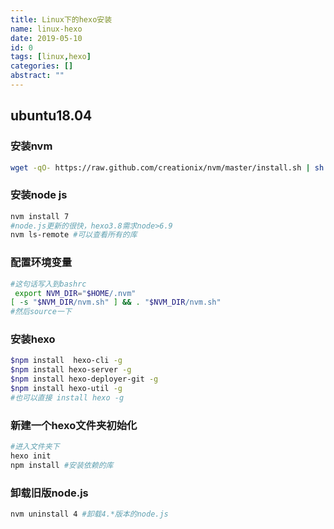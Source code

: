 ```yaml
---
title: Linux下的hexo安装
name: linux-hexo
date: 2019-05-10
id: 0
tags: [linux,hexo]
categories: []
abstract: ""
---
```



## ubuntu18.04

### 安装nvm

```bash
wget -qO- https://raw.github.com/creationix/nvm/master/install.sh | sh
```

<!--more-->

### 安装node js

```bash
nvm install 7
#node.js更新的很快，hexo3.8需求node>6.9
nvm ls-remote #可以查看所有的库
```

### 配置环境变量

```bash
#这句话写入到bashrc
 export NVM_DIR="$HOME/.nvm"
[ -s "$NVM_DIR/nvm.sh" ] && . "$NVM_DIR/nvm.sh"
#然后source一下
```

### 安装hexo

```bash
$npm install  hexo-cli -g
$npm install hexo-server -g
$npm install hexo-deployer-git -g
$npm install hexo-util -g
#也可以直接 install hexo -g
```

### 新建一个hexo文件夹初始化

```bash
#进入文件夹下
hexo init
npm install #安装依赖的库
```

### 卸载旧版node.js

```bash
nvm uninstall 4 #卸载4.*版本的node.js
```

